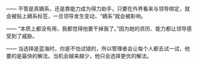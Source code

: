 ——
不管是真嫡系，还是靠能力成为得力助手，只要在外界看来与领导绑定，就会被贴上嫡系标签，一旦领导发生变动，“嫡系”就会被影响。

——
“本质上都没有用，我都觉得他要干掉我了。”因为她的资历、能力都让领导感受到了威胁。

——
当选择是蓝海时，你是不怕试错的，所以管理者会让每个人都去试一试，他要的是最快的解法。当机会越来越少，他只会选择更优的解法。